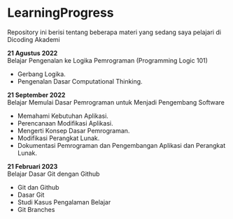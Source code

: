 # LearningProgress

Repository ini berisi tentang beberapa materi yang sedang saya pelajari di Dicoding Akademi


**21 Agustus 2022**  
Belajar Pengenalan ke Logika Pemrograman (Programming Logic 101)
 * Gerbang Logika.
 * Pengenalan Dasar Computational Thinking.

**21 September 2022**  
Belajar Memulai Dasar Pemrograman untuk Menjadi Pengembang Software
 * Memahami Kebutuhan Aplikasi.
 * Perencanaan Modifikasi Aplikasi.
 * Mengerti Konsep Dasar Pemrograman.
 * Modifikasi Perangkat Lunak.
 * Dokumentasi Pemrograman dan Pengembangan Aplikasi dan Perangkat Lunak.
 
 **21 Februari 2023**  
 Belajar Dasar Git dengan Github
  * Git dan Github
  * Dasar Git
  * Studi Kasus Pengalaman Belajar
  * Git Branches
